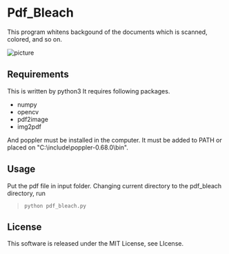 # Pdf_Bleach

This program whitens backgound of the documents which is scanned, colored, and so on.

![picture](https://github.com/ksukhcuo/pdf_bleach/blob/master/sample_picture.png )

## Requirements
This is written by python3
It requires following packages.

* numpy
* opencv
* pdf2image
* img2pdf

And poppler must be installed in the computer. It must be added to PATH or placed on "C:\include\poppler-0.68.0\bin".

## Usage

Put the pdf file in input folder. Changing current directory to the pdf_bleach directory, run
>`python pdf_bleach.py`

## License

This software is released under the MIT License, see LIcense.
